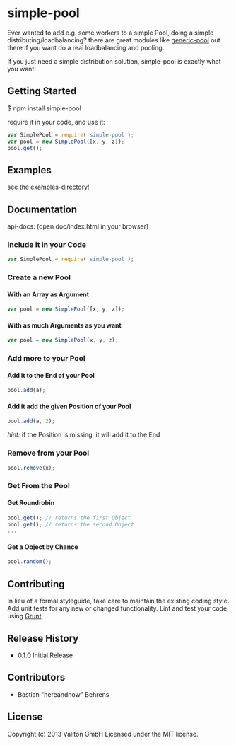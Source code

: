# simple-pool

Ever wanted to add e.g. some workers to a simple Pool, doing a simple distributing/loadbalancing? there are great modules like [generic-pool](https://npmjs.org/package/generic-pool) out there if you want do a real loadbalancing and pooling.

If you just need a simple distribution solution, simple-pool is exactly what you want!

## Getting Started

$ npm install simple-pool

require it in your code, and use it:

```javascript
var SimplePool = require('simple-pool');
var pool = new SimplePool([x, y, z]);
pool.get();
```

## Examples

see the examples-directory!

## Documentation

api-docs: (open doc/index.html in your browser)

### Include it in your Code

```javascript
var SimplePool = require('simple-pool');
```

### Create a new Pool

#### With an Array as Argument

```javascript
var pool = new SimplePool([x, y, z]);
```

#### With as much Arguments as you want

```javascript
var pool = new SimplePool(x, y, z);
```

### Add more to your Pool

#### Add it to the End of your Pool

```javascript
pool.add(a);
```

#### Add it add the given Position of your Pool

```javascript
pool.add(a, 2);
```

_hint:_ if the Position is missing, it will add it to the End

### Remove from your Pool

```javascript
pool.remove(x);
```

### Get From the Pool

#### Get Roundrobin

```javascript
pool.get(); // returns the first Object
pool.get(); // returns the second Object
...
```

#### Get a Object by Chance

```javascript
pool.random();
```

## Contributing

In lieu of a formal styleguide, take care to maintain the existing coding style. Add unit tests for any new or changed functionality. Lint and test your code using [Grunt](http://gruntjs.com/)

## Release History

- 0.1.0 Initial Release

## Contributors

- Bastian "hereandnow" Behrens

## License
Copyright (c) 2013 Valiton GmbH
Licensed under the MIT license.
